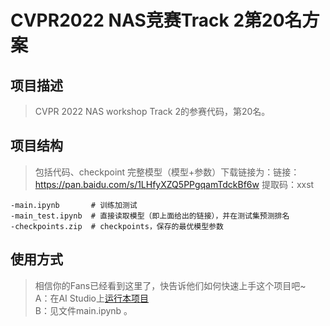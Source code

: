 # CVPR2022 NAS竞赛Track 2第20名方案

## 项目描述
> CVPR 2022 NAS workshop Track 2的参赛代码，第20名。

## 项目结构
> 包括代码、checkpoint
> 完整模型（模型+参数）下载链接为：链接：https://pan.baidu.com/s/1LHfyXZQ5PPgqamTdckBf6w 
提取码：xxst
```
-main.ipynb       # 训练加测试
-main_test.ipynb  # 直接读取模型（即上面给出的链接），并在测试集预测排名
-checkpoints.zip  # checkpoints，保存的最优模型参数

```
## 使用方式
> 相信你的Fans已经看到这里了，快告诉他们如何快速上手这个项目吧~  
A：在AI Studio上[运行本项目](https://aistudio.baidu.com/aistudio/usercenter)  
B：见文件main.ipynb 。
